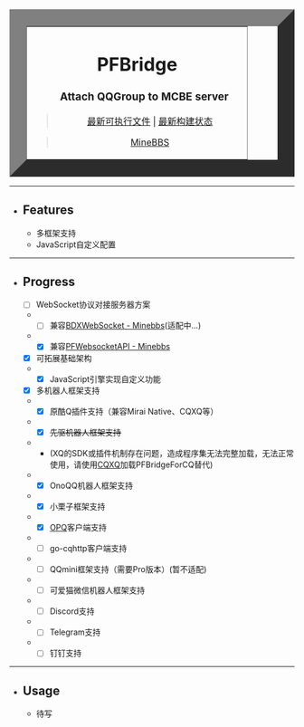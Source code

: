 <table border="30" align="center">
    <tr>
        <td>
            <div align="center">
                <h1>PFBridge</h1>
                    <h3>&nbsp;&nbsp;&nbsp;&nbsp;&nbsp;&nbsp;&nbsp;&nbsp;&nbsp;&nbsp;Attach QQGroup to MCBE server&nbsp;&nbsp;&nbsp;&nbsp;&nbsp;</h3>
            </div>
            <div align="center">
                <blockquote align="center">
                    <a href="https://github.com/littlegao233/PFBridge/releases">最新可执行文件</a>
                    <a>|</a>
                    <a href="https://dev.azure.com/gaoxinhong2004/PFBridge/_build?definitionId=2">最新构建状态</a>
                </blockquote>
                <blockquote align="center">
                    <a href="https://www.minebbs.com/resources/1975/">MineBBS</a>
                </blockquote>
            </div>
        </td>
    </tr>
</table>
<hr>

- ## Features
   - 多框架支持
   - JavaScript自定义配置
---
- ## Progress
    - [ ] WebSocket协议对接服务器方案
    - - [ ] 兼容[BDXWebSocket - Minebbs](https://www.minebbs.com/threads/3537/)(适配中...)
    - - [x] 兼容[PFWebsocketAPI - Minebbs](https://www.minebbs.com/resources/1632/)
    - [x] 可拓展基础架构
    - - [x] JavaScript引擎实现自定义功能
    - [x] 多机器人框架支持
    - - [x] 原酷Q插件支持（兼容Mirai Native、CQXQ等）
    - - [x] ~~先驱机器人框架支持~~ 
    -   - (XQ的SDK或插件机制存在问题，造成程序集无法完整加载，无法正常使用，请使用[CQXQ](https://github.com/w4123/CQXQ)加载PFBridgeForCQ替代)
    - - [X] OnoQQ机器人框架支持
    - - [X] 小栗子框架支持
    - - [x] [OPQ](https://github.com/OPQBOT/OPQ)客户端支持
    - - [ ] go-cqhttp客户端支持
    - - [ ] QQmini框架支持（需要Pro版本）(暂不适配)
    - - [ ] 可爱猫微信机器人框架支持
    - - [ ] Discord支持
    - - [ ] Telegram支持
    - - [ ] 钉钉支持
---
- ## Usage
   - 待写
